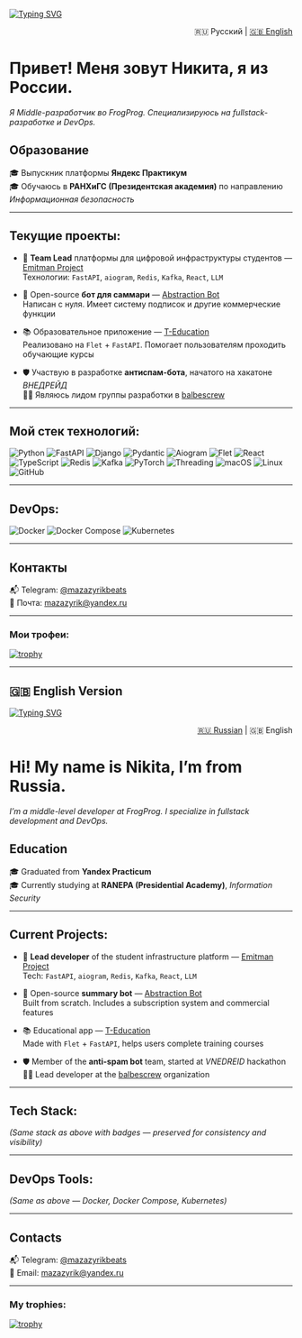 [![Typing SVG](https://readme-typing-svg.demolab.com/?lines=Привет+👋;Я+Middle+Fullstack+разработчик)](https://git.io/typing-svg)

<p align="right">
🇷🇺 Русский | <a href="#english-version">🇬🇧 English</a>
</p>

# Привет! Меня зовут Никита, я из России.
*Я Middle-разработчик во FrogProg. Специализируюсь на fullstack-разработке и DevOps.*

## Образование

🎓 Выпускник платформы **Яндекс Практикум**  
🎓 Обучаюсь в **РАНХиГС (Президентская академия)** по направлению *Информационная безопасность*

----

## Текущие проекты:

- 🚀 **Team Lead** платформы для цифровой инфраструктуры студентов — [Emitman Project](https://github.com/mazazyrik/emitman_project)  
  Технологии: `FastAPI`, `aiogram`, `Redis`, `Kafka`, `React`, `LLM`

- 🤖 Open-source **бот для саммари** — [Abstraction Bot](https://github.com/mazazyrik/abstraction-bot)  
  Написан с нуля. Имеет систему подписок и другие коммерческие функции

- 📚 Образовательное приложение — [T-Education](https://github.com/mazazyrik/t-education)  
  Реализовано на `Flet` + `FastAPI`. Помогает пользователям проходить обучающие курсы

- 🛡 Участвую в разработке **антиспам-бота**, начатого на хакатоне *ВНЕДРЕЙД*  
  👨‍💻 Являюсь лидом группы разработки в [balbescrew](https://github.com/balbescrew)

----

## Мой стек технологий:

![Python](https://img.shields.io/badge/python-3670A0?style=for-the-badge&logo=python&logoColor=ffdd54)
![FastAPI](https://img.shields.io/badge/FastAPI-005571?style=for-the-badge&logo=fastapi)
![Django](https://img.shields.io/badge/django-%23092E20.svg?style=for-the-badge&logo=django&logoColor=white)
![Pydantic](https://img.shields.io/badge/pydantic-061A40?style=for-the-badge)
![Aiogram](https://img.shields.io/badge/aiogram-blue?style=for-the-badge)
![Flet](https://img.shields.io/badge/flet-3178C6?style=for-the-badge)
![React](https://img.shields.io/badge/react-20232a?style=for-the-badge&logo=react&logoColor=61dafb)
![TypeScript](https://img.shields.io/badge/typescript-007acc?style=for-the-badge&logo=typescript&logoColor=white)
![Redis](https://img.shields.io/badge/redis-%23DD0031.svg?style=for-the-badge&logo=redis&logoColor=white)
![Kafka](https://img.shields.io/badge/kafka-231F20?style=for-the-badge&logo=apachekafka&logoColor=white)
![PyTorch](https://img.shields.io/badge/pytorch-EE4C2C?style=for-the-badge&logo=pytorch&logoColor=white)
![Threading](https://img.shields.io/badge/threading-%23000000?style=for-the-badge)
![macOS](https://img.shields.io/badge/mac%20os-000000?style=for-the-badge&logo=macos&logoColor=F0F0F0)
![Linux](https://img.shields.io/badge/Linux-FCC624?style=for-the-badge&logo=linux&logoColor=black)
![GitHub](https://img.shields.io/badge/github-%23121011.svg?style=for-the-badge&logo=github&logoColor=white)

----

## DevOps:

![Docker](https://img.shields.io/badge/docker-2496ED?style=for-the-badge&logo=docker&logoColor=white)
![Docker Compose](https://img.shields.io/badge/docker--compose-000000?style=for-the-badge&logo=docker&logoColor=white)
![Kubernetes](https://img.shields.io/badge/kubernetes-326CE5?style=for-the-badge&logo=kubernetes&logoColor=white)

----

## Контакты

📬 Telegram: [@mazazyrikbeats](https://t.me/mazazyrikbeats)  
📧 Почта: [mazazyrik@yandex.ru](mailto:mazazyrik@yandex.ru)

----

### Мои трофеи:

[![trophy](https://github-profile-trophy.vercel.app/?username=mazazyrik&theme=darkhub)](https://github.com/ryo-ma/github-profile-trophy)

---

## <a id="english-version"></a>🇬🇧 English Version

[![Typing SVG](https://readme-typing-svg.demolab.com/?lines=Hi+there+👋;I+am+Middle+Fullstack+Developer)](https://git.io/typing-svg)

<p align="right">
<a href="#русский-язык">🇷🇺 Russian</a> | 🇬🇧 English
</p>

# Hi! My name is Nikita, I’m from Russia.
*I’m a middle-level developer at FrogProg. I specialize in fullstack development and DevOps.*

## Education

🎓 Graduated from **Yandex Practicum**  
🎓 Currently studying at **RANEPA (Presidential Academy)**, *Information Security*

----

## Current Projects:

- 🚀 **Lead developer** of the student infrastructure platform — [Emitman Project](https://github.com/mazazyrik/emitman_project)  
  Tech: `FastAPI`, `aiogram`, `Redis`, `Kafka`, `React`, `LLM`

- 🤖 Open-source **summary bot** — [Abstraction Bot](https://github.com/mazazyrik/abstraction-bot)  
  Built from scratch. Includes a subscription system and commercial features

- 📚 Educational app — [T-Education](https://github.com/mazazyrik/t-education)  
  Made with `Flet` + `FastAPI`, helps users complete training courses

- 🛡 Member of the **anti-spam bot** team, started at *VNEDREID* hackathon  
  👨‍💻 Lead developer at the [balbescrew](https://github.com/balbescrew) organization

----

## Tech Stack:

*(Same stack as above with badges — preserved for consistency and visibility)*

----

## DevOps Tools:

*(Same as above — Docker, Docker Compose, Kubernetes)*

----

## Contacts

📬 Telegram: [@mazazyrikbeats](https://t.me/mazazyrikbeats)  
📧 Email: [mazazyrik@yandex.ru](mailto:mazazyrik@yandex.ru)

----

### My trophies:

[![trophy](https://github-profile-trophy.vercel.app/?username=mazazyrik&theme=darkhub)](https://github.com/ryo-ma/github-profile-trophy)
